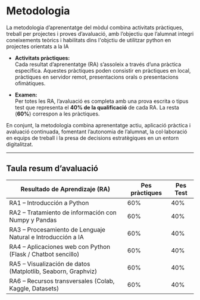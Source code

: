 # Metodologia

La metodologia d’aprenentatge del mòdul combina activitats pràctiques, treball per projectes i proves d’avaluació, amb l’objectiu que l’alumnat integri coneixements teòrics i habilitats dins l'objctiu de utilitzar python en projectes orientats a la IA

- **Activitats pràctiques:**  
  Cada resultat d’aprenentatge (RA) s’assoleix a través d’una pràctica específica. Aquestes pràctiques poden consistir en pràctiques en local, pràctiques en servidor remot, presentacions orals o presentacions ofimàtiques.

- **Examen:**  
  Per totes les RA, l’avaluació es completa amb una prova escrita o tipus test que representa el **40% de la qualificació** de cada RA. La resta (**60%**) correspon a les pràctiques.

En conjunt, la metodologia combina aprenentatge actiu, aplicació pràctica i avaluació continuada, fomentant l’autonomia de l’alumnat, la col·laboració en equips de treball i la presa de decisions estratègiques en un entorn digitalitzat.  

---

## Taula resum d’avaluació

| Resultado de Aprendizaje (RA)                                      | Pes pràctiques | Pes Test |
|--------------------------------------------------------------------|----------------|----------|
| RA1 – Introducción a Python                                        | 60%            | 40%      |
| RA2 – Tratamiento de información con Numpy y Pandas                | 60%            | 40%      |
| RA3 – Procesamiento de Lenguaje Natural e Introducción a IA        | 60%            | 40%      |
| RA4 – Aplicaciones web con Python (Flask / Chatbot sencillo)       | 60%            | 40%      |
| RA5 – Visualización de datos (Matplotlib, Seaborn, Graphviz)       | 60%            | 40%      |
| RA6 – Recursos transversales (Colab, Kaggle, Datasets)             | 60%            | 40%      |
